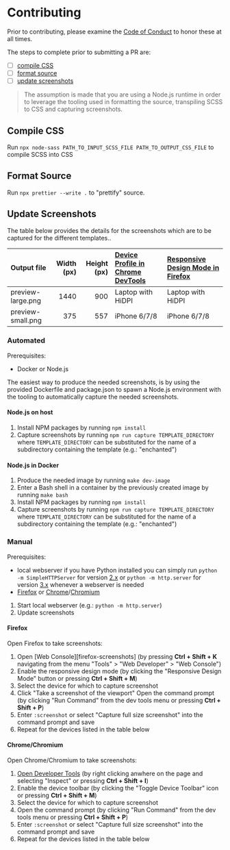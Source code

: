 # Contributing

Prior to contributing, please examine the [Code of Conduct][coc] to honor
these at all times.

[coc]: ./CODE_OF_CONDUCT.md

The steps to complete prior to submitting a PR are:

- [ ] [compile CSS](#compile-css)
- [ ] [format source](#format-source)
- [ ] [update screenshots](#update-screenshots)

> The assumption is made that you are using a Node.js runtime in order to
> leverage the tooling used in formatting the source, transpiling SCSS to CSS
> and capturing screenshots.

## Compile CSS

Run `npx node-sass PATH_TO_INPUT_SCSS_FILE PATH_TO_OUTPUT_CSS_FILE` to compile
SCSS into CSS

## Format Source

Run `npx prettier --write .` to "prettify" source.

## Update Screenshots

The table below provides the details for the screenshots which are to be
captured for the different templates..

| Output file       | Width (px) | Height (px) | [Device Profile in Chrome DevTools][chrome-screens] | [Responsive Design Mode in Firefox][firefox-screens] |
|:------------------|-----------:|------------:|:----------------------------------------------------|:-----------------------------------------------------|
| preview-large.png | 1440       | 900         | Laptop with HiDPI                                   | Laptop with HiDPI                                    |
| preview-small.png | 375        | 557         | iPhone 6/7/8                                        | iPhone 6/7/8                                         |

### Automated

Prerequisites:
- Docker or Node.js

The easiest way to produce the needed screenshots, is by using the provided
Dockerfile and package.json to spawn a Node.js environment with the tooling to
automatically capture the needed screenshots.

#### Node.js on host

1. Install NPM packages by running `npm install`
2. Capture screenshots by running `npm run capture TEMPLATE_DIRECTORY` where
   `TEMPLATE_DIRECTORY` can be substituted for the name of a subdirectory
   containing the template (e.g.: "enchanted")

#### Node.js in Docker

1. Produce the needed image by running `make dev-image`
2. Enter a Bash shell in a container by the previously created image by running
   `make bash`
3. Install NPM packages by running `npm install`
4. Capture screenshots by running `npm run capture TEMPLATE_DIRECTORY` where
   `TEMPLATE_DIRECTORY` can be substituted for the name of a subdirectory containing
   the template (e.g.: "enchanted")

### Manual

Prerequisites:
- local webserver if you have Python installed you can simply run `python -m
  SimpleHTTPServer` for version [2.x][py-simplehttpserver]  or `python -m
  http.server` for version [3.x][py-http-server] whenever a webserver is needed
- [Firefox][firefox] or [Chrome][chrome]/[Chromium][chromium]

1. Start local webserver (e.g.: `python -m http.server`)
2. Update screenshots

#### Firefox

Open Firefox to take screenshots:
1. Open [Web Console][firefox-screenshots] (by pressing **Ctrl + Shift + K**
   navigating from the menu "Tools" > "Web Developer" > "Web Console")
2. Enable the responsive design mode (by clicking the "Responsive Design
   Mode" button or pressing **Ctrl + Shift + M**)
3. Select the device for which to capture screenshot
4. Click "Take a screenshot of the viewport" Open the command prompt (by clicking "Run Command" from the dev tools menu
   or pressing **Ctrl + Shift + P**)
5. Enter `:screenshot` or select "Capture full size screenshot" into the
   command prompt and save 
6. Repeat for the devices listed in the table below

#### Chrome/Chromium

Open Chrome/Chromium to take screenshots:
1. [Open Developer Tools][open-chrome-devtools] (by right clicking anwhere on
   the page and selecting "Inspect" or pressing **Ctrl + Shift + I**)
2. Enable the device toolbar (by clicking the "Toggle Device Toolbar" icon or
   pressing **Ctrl + Shift + M**)
3. Select the device for which to capture screenshot
4. Open the command prompt (by clicking "Run Command" from the dev tools menu
   or pressing **Ctrl + Shift + P**)
5. Enter `:screenshot` or select "Capture full size screenshot" into the
   command prompt and save 
6. Repeat for the devices listed in the table below

[chrome]: https://www.google.com/chrome/
[chromium]: https://www.chromium.org/Home
[firefox]: https://www.mozilla.org/en-US/firefox/new/
[moz-screenshots]: https://developer.mozilla.org/en-US/docs/Tools/Taking_screenshots
[py-simplehttpserver]: https://docs.python.org/2/library/simplehttpserver.html
[py-http-server]: https://docs.python.org/3/library/http.server.html
[2ality-py-server]: https://2ality.com/2014/06/simple-http-server.html
[moz-py-server]: https://developer.mozilla.org/en-US/docs/Learn/Common_questions/set_up_a_local_testing_server
[chrome-screens]: https://developers.google.com/web/tools/chrome-devtools/device-mode#viewport
[firefox-screens]: https://developer.mozilla.org/en-US/docs/Tools/Responsive_Design_Mode
[open-chrome-devtools]: https://developers.google.com/web/tools/chrome-devtools/#open
